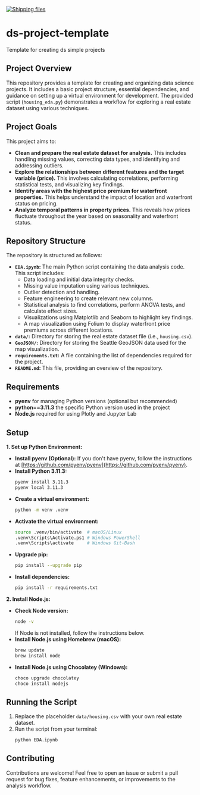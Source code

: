 [![Shipping files](https://github.com/neuefische/ds-eda-project-template/actions/workflows/workflow-03.yml/badge.svg?branch=main&event=workflow_dispatch)](https://github.com/neuefische/ds-eda-project-template/actions/workflows/workflow-03.yml)
# ds-project-template

Template for creating ds simple projects

## Project Overview

This repository provides a template for creating and organizing data science projects. It includes a basic project structure, essential dependencies, and guidance on setting up a virtual environment for development. The provided script (`housing_eda.py`) demonstrates a workflow for exploring a real estate dataset using various techniques. 

## Project Goals

This project aims to:

- **Clean and prepare the real estate dataset for analysis.** This includes handling missing values, correcting data types, and identifying and addressing outliers.
- **Explore the relationships between different features and the target variable (price).** This involves calculating correlations, performing statistical tests, and visualizing key findings.
- **Identify areas with the highest price premium for waterfront properties.** This helps understand the impact of location and waterfront status on pricing.
- **Analyze temporal patterns in property prices.** This reveals how prices fluctuate throughout the year based on seasonality and waterfront status.

## Repository Structure

The repository is structured as follows:

- **`EDA.ipynb`:** The main Python script containing the data analysis code. This script includes:
    - Data loading and initial data integrity checks.
    - Missing value imputation using various techniques.
    - Outlier detection and handling.
    - Feature engineering to create relevant new columns.
    - Statistical analysis to find correlations, perform ANOVA tests, and calculate effect sizes.
    - Visualizations using Matplotlib and Seaborn to highlight key findings.
    - A map visualization using Folium to display waterfront price premiums across different locations.
- **`data/`:** Directory for storing the real estate dataset file (i.e., `housing.csv`).
- **`GeoJSON/`:** Directory for storing the Seattle GeoJSON data used for the map visualization.
- **`requirements.txt`:** A file containing the list of dependencies required for the project.
- **`README.md`:** This file, providing an overview of the repository.

## Requirements

- **pyenv** for managing Python versions (optional but recommended)
- **python==3.11.3** the specific Python version used in the project
- **Node.js** required for using Plotly and Jupyter Lab

## Setup

**1. Set up Python Environment:**

* **Install pyenv (Optional):** If you don't have pyenv, follow the instructions at [https://github.com/pyenv/pyenv](https://github.com/pyenv/pyenv).
* **Install Python 3.11.3:**
    ```bash
    pyenv install 3.11.3
    pyenv local 3.11.3
    ```
* **Create a virtual environment:**
    ```bash
    python -m venv .venv
    ```
* **Activate the virtual environment:**
    ```bash
    source .venv/bin/activate  # macOS/Linux
    .venv\Scripts\Activate.ps1 # Windows PowerShell
    .venv\Scripts\activate     # Windows Git-Bash
    ```
* **Upgrade pip:**
    ```bash
    pip install --upgrade pip
    ```
* **Install dependencies:**
    ```bash
    pip install -r requirements.txt
    ```

**2. Install Node.js:**

- **Check Node version:**
    ```sh
    node -v
    ```
    If Node is not installed, follow the instructions below.
- **Install Node.js using Homebrew (macOS):**
    ```sh
    brew update
    brew install node
    ```
- **Install Node.js using Chocolatey (Windows):**
    ```sh
    choco upgrade chocolatey
    choco install nodejs
    ```

## Running the Script

1. Replace the placeholder `data/housing.csv` with your own real estate dataset. 
2. Run the script from your terminal:
    ```bash
    python EDA.ipynb
    ```

## Contributing

Contributions are welcome! Feel free to open an issue or submit a pull request for bug fixes, feature enhancements, or improvements to the analysis workflow.
   ```

